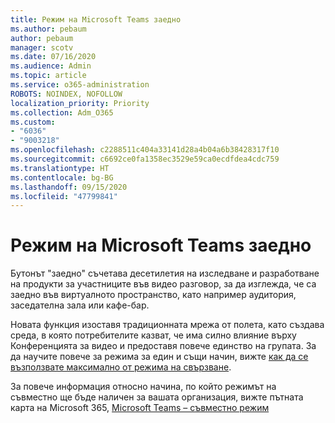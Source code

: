 ```yaml
---
title: Режим на Microsoft Teams заедно
ms.author: pebaum
author: pebaum
manager: scotv
ms.date: 07/16/2020
ms.audience: Admin
ms.topic: article
ms.service: o365-administration
ROBOTS: NOINDEX, NOFOLLOW
localization_priority: Priority
ms.collection: Adm_O365
ms.custom:
- "6036"
- "9003218"
ms.openlocfilehash: c2288511c404a33141d28a4b04a6b38428317f10
ms.sourcegitcommit: c6692ce0fa1358ec3529e59ca0ecdfdea4cdc759
ms.translationtype: HT
ms.contentlocale: bg-BG
ms.lasthandoff: 09/15/2020
ms.locfileid: "47799841"
---
```

# <a name="microsoft-teams-together-mode"></a>Режим на Microsoft Teams заедно

Бутонът "заедно" съчетава десетилетия на изследване и разработване на продукти за участниците във видео разговор, за да изглежда, че са заедно във виртуалното пространство, като например аудитория, заседателна зала или кафе-бар. 

Новата функция изоставя традиционната мрежа от полета, като създава среда, в която потребителите казват, че има силно влияние върху Конференцията за видео и предоставя повече единство на групата. За да научите повече за режима за един и същи начин, вижте [как да се възползвате максимално от режима на свързване](https://techcommunity.microsoft.com/t5/microsoft-teams-blog/how-to-get-the-most-from-together-mode/ba-p/1509496).  

За повече информация относно начина, по който режимът на съвместно ще бъде наличен за вашата организация, вижте пътната карта на Microsoft 365, [Microsoft Teams – съвместно режим](https://www.microsoft.com/microsoft-365/roadmap?featureid=65942)